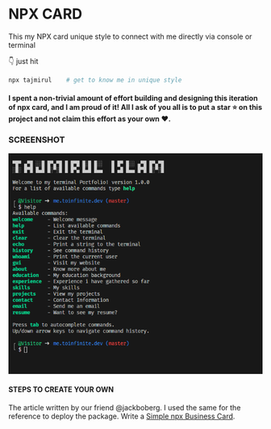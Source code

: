 # NPX CARD

This my NPX card unique style to connect with me directly via console or terminal

👇 just hit

```bash
npx tajmirul    # get to know me in unique style
```

#### I spent a non-trivial amount of effort building and designing this iteration of npx card, and I am proud of it! All I ask of you all is to put a star ⭐ on this project and not claim this effort as your own ♥.

### SCREENSHOT

![Screen shot](src/assets/demo.png)

#### STEPS TO CREATE YOUR OWN

The article written by our friend @jackboberg. I used the same for the reference to deploy the package. Write a [Simple npx Business Card](https://studioelsa.se/blog/open-source-oss-npx-business-card/).
